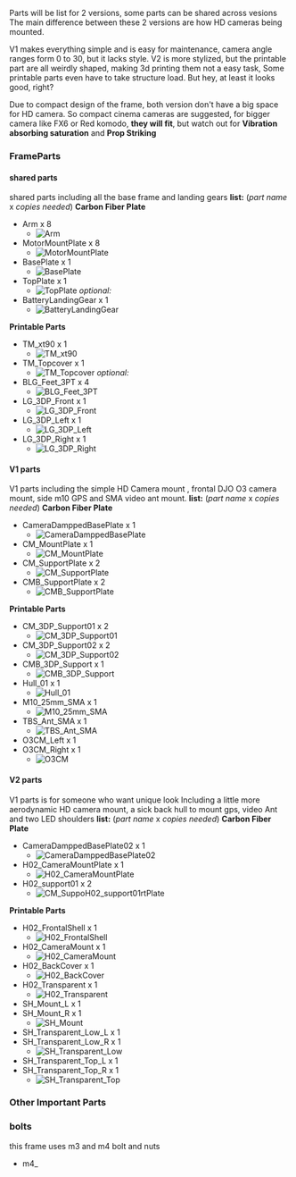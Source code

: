 Parts will be list for 2 versions, some parts can be shared across vesions
The main difference between these 2 versions are how HD cameras being mounted.

V1 makes everything simple and is easy for maintenance, camera angle ranges form 0 to 30, but it lacks style.
V2 is more stylized, but the printable part are all  weirdly shaped, making 3d printing them not a easy task, Some printable parts even have to take structure load. But hey, at least it looks good, right?

Due to compact design of the frame, both version don't have a big space for HD camera. So compact cinema cameras are suggested, for bigger camera like FX6 or Red komodo, **they will fit**, but watch out for **Vibration absorbing saturation** and **Prop Striking**

### FrameParts
#### shared parts
shared parts including all the base frame and landing gears
**list:**
(*part name* x *copies needed*)
**Carbon Fiber Plate**
- Arm x 8
  - ![Arm](Images/Parts/Arm.png)
- MotorMountPlate x 8
  - ![MotorMountPlate](Images/Parts/MotorMountPlate.png)
- BasePlate x 1
  - ![BasePlate](Images/Parts/BasePlate.png)
- TopPlate x 1
  - ![TopPlate](Images/Parts/TopPlate.png)
*optional:*
- BatteryLandingGear x 1
  - ![BatteryLandingGear](Images/Parts/BatteryLandingGear.png)

**Printable Parts**
- TM_xt90 x 1
  - ![TM_xt90](Images/Parts/TM_xt90.png)
- TM_Topcover x 1
  - ![TM_Topcover](Images/Parts/TM_Topcover.png)
*optional:*
- BLG_Feet_3PT x 4
  - ![BLG_Feet_3PT](Images/Parts/BLG_Feet_3PT.png)
- LG_3DP_Front x 1 
  - ![LG_3DP_Front](Images/Parts/LG_3DP_Front.png)
- LG_3DP_Left x 1
  - ![LG_3DP_Left](Images/Parts/LG_3DP_Left.png)
- LG_3DP_Right x 1
  - ![LG_3DP_Right](Images/Parts/LG_3DP_Right.png)

#### V1 parts
V1 parts including the simple HD Camera mount , frontal DJO O3 camera mount, side m10 GPS and SMA video ant mount.
**list:**
(*part name* x *copies needed*)
**Carbon Fiber Plate**
- CameraDamppedBasePlate x 1
  - ![CameraDamppedBasePlate](Images/Parts/CameraDamppedBasePlate.png)
- CM_MountPlate x 1
  - ![CM_MountPlate](Images/Parts/CM_MountPlate.png)
- CM_SupportPlate x 2
  - ![CM_SupportPlate](Images/Parts/CM_SupportPlate.png)
- CMB_SupportPlate x 2
  - ![CMB_SupportPlate](Images/Parts/CMB_SupportPlate.png)

**Printable Parts**
- CM_3DP_Support01 x 2
  - ![CM_3DP_Support01](Images/Parts/CM_3DP_Support01.png)
- CM_3DP_Support02 x 2
  - ![CM_3DP_Support02](Images/Parts/CM_3DP_Support02.png)
- CMB_3DP_Support x 1
  - ![CMB_3DP_Support](Images/Parts/CMB_3DP_Support.png)
- Hull_01 x 1
  - ![Hull_01](Images/Parts/Hull_01.png)
- M10_25mm_SMA x 1
  - ![M10_25mm_SMA](Images/Parts/M10_25mm_SMA.png)
- TBS_Ant_SMA x 1
  - ![TBS_Ant_SMA](Images/Parts/TBS_Ant_SMA.png)
- O3CM_Left x 1
- O3CM_Right x 1
  - ![O3CM](Images/Parts/O3CM.png)

#### V2 parts
V1 parts is for someone who want unique look
Including a little more aerodynamic HD camera mount, a sick back hull to mount gps, video Ant and two LED shoulders
**list:**
(*part name* x *copies needed*)
**Carbon Fiber Plate**
- CameraDamppedBasePlate02 x 1
  - ![CameraDamppedBasePlate02](Images/Parts/CameraDamppedBasePlate02.png)
- H02_CameraMountPlate x 1
  - ![H02_CameraMountPlate](Images/Parts/H02_CameraMountPlate.png)
- H02_support01 x 2
  - ![CM_SuppoH02_support01rtPlate](Images/Parts/CM_SuppoH02_support01rtPlate.png)

**Printable Parts**
- H02_FrontalShell x 1
  - ![H02_FrontalShell](Images/Parts/H02_FrontalShell.png)
- H02_CameraMount x 1
  - ![H02_CameraMount](Images/Parts/H02_CameraMount.png)
- H02_BackCover x 1
  - ![H02_BackCover](Images/Parts/H02_BackCover.png)
- H02_Transparent x 1
  - ![H02_Transparent](Images/Parts/H02_Transparent.png)
- SH_Mount_L x 1
- SH_Mount_R x 1
  - ![SH_Mount](Images/Parts/SH_Mount.png)
- SH_Transparent_Low_L x 1
- SH_Transparent_Low_R x 1
  - ![SH_Transparent_Low](Images/Parts/SH_Transparent_Low.png)
- SH_Transparent_Top_L x 1
- SH_Transparent_Top_R x 1
  - ![SH_Transparent_Top](Images/Parts/SH_Transparent_Top.png)


### Other Important Parts
### bolts
this frame uses m3 and m4 bolt and nuts
- m4_